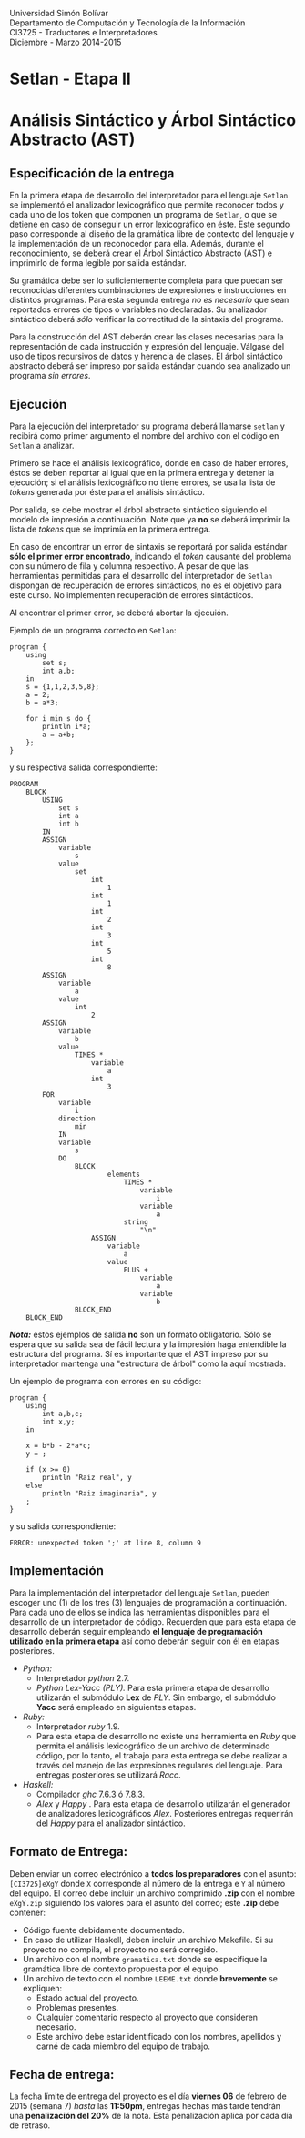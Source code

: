 Universidad Simón Bolívar<br>
Departamento de Computación y Tecnología de la Información<br>
CI3725 - Traductores e Interpretadores<br>
Diciembre - Marzo 2014-2015<br>

# Setlan - Etapa II
# Análisis Sintáctico y Árbol Sintáctico Abstracto (AST)

## Especificación de la entrega

En la primera etapa de desarrollo del interpretador para el
lenguaje `Setlan` se implementó el analizador lexicográfico que
permite reconocer todos y cada uno de los token que componen un
programa de `Setlan`, o que se detiene en caso de conseguir un error
lexicográfico en éste. Este segundo paso corresponde
al diseño de la gramática libre de contexto del lenguaje y la
implementación de un reconocedor para ella. Además, durante el
reconocimiento, se deberá crear el Árbol Sintáctico Abstracto
(AST) e imprimirlo de forma legible por salida estándar.

Su gramática debe ser lo suficientemente completa para que puedan
ser reconocidas diferentes combinaciones de expresiones e
instrucciones en distintos programas. Para esta segunda entrega
_no es necesario_ que sean reportados errores de tipos o variables
no declaradas. Su analizador sintáctico deberá _sólo_ verificar la
correctitud de la sintaxis del programa.

Para la construcción del AST deberán crear las clases necesarias para
la representación de cada instrucción y expresión del lenguaje.
Válgase del uso de tipos recursivos de datos y herencia de clases.
El árbol sintáctico abstracto deberá ser impreso por salida estándar
cuando sea analizado un programa _sin errores_.

## Ejecución

Para la ejecución del interpretador su programa deberá llamarse
`setlan` y recibirá como primer argumento el nombre del archivo
con el código en `Setlan` a analizar.

Primero se hace el análisis lexicográfico, donde en caso de haber errores,
éstos se deben reportar al igual que en la primera entrega y detener la ejecución; si el análisis lexicográfico no tiene errores, se usa la lista de _tokens_ generada por éste para el análisis sintáctico.

Por salida, se debe mostrar el árbol abstracto sintáctico siguiendo
el modelo de impresión a continuación. Note que ya __no__ se deberá imprimir
la lista de _tokens_ que se imprimía en la primera entrega.

En caso de encontrar un error de sintaxis se reportará por salida
estándar __sólo el primer error encontrado__, indicando el _token_
causante del problema con su número de fila y columna respectivo.
A pesar de que las herramientas permitidas para el desarrollo
del interpretador de `Setlan` dispongan de recuperación de
errores sintácticos, no es el objetivo para este curso.
No implementen recuperación de errores sintácticos.

Al encontrar el primer error, se deberá abortar la ejecuión.

Ejemplo de un programa correcto en `Setlan`:

```
program {
    using
        set s;
        int a,b;
    in
    s = {1,1,2,3,5,8};
    a = 2;
    b = a*3;

    for i min s do {
        println i*a;
        a = a+b;
    };
}
```

y su respectiva salida correspondiente:

```
PROGRAM
    BLOCK
        USING
            set s
            int a
            int b
        IN
        ASSIGN
            variable
                s
            value
                set
                    int
                        1
                    int
                        1
                    int
                        2
                    int
                        3
                    int
                        5
                    int
                        8
        ASSIGN
            variable
                a
            value
                int
                    2
        ASSIGN
            variable
                b
            value
                TIMES *
                    variable
                        a
                    int
                        3
        FOR
            variable
                i
            direction
                min
            IN
            variable
                s
            DO
                BLOCK
                        elements
                            TIMES *
                                variable
                                    i
                                variable
                                    a
                            string
                                "\n"
                    ASSIGN
                        variable
                            a
                        value
                            PLUS +
                                variable
                                    a
                                variable
                                    b
                BLOCK_END
    BLOCK_END
```

***Nota:*** estos ejemplos de salida **no** son un formato obligatorio. 
Sólo se espera que su salida sea de fácil lectura y la impresión haga
entendible la estructura del programa. Sí es importante que el AST impreso por su interpretador mantenga una "estructura de árbol" como la aquí mostrada.

Un ejemplo de programa con errores en su código:

```
program {
    using
        int a,b,c;
        int x,y;
    in

    x = b*b - 2*a*c;
    y = ;

    if (x >= 0)
        println "Raiz real", y
    else
        println "Raiz imaginaria", y
    ;
}
```

y su salida correspondiente:

```
ERROR: unexpected token ';' at line 8, column 9
```

## Implementación

Para la implementación del interpretador del lenguaje `Setlan`,
pueden escoger uno (1) de los tres (3) lenguajes de programación
a continuación. Para cada uno de ellos se indica las herramientas
disponibles para el desarrollo de un interpretador de código.
Recuerden que para esta etapa de desarrollo deberán seguir empleando
**el lenguaje de programación utilizado en la primera etapa** así
como deberán seguir con él en etapas posteriores.

+ _Python:_
	- Interpretador _python_ 2.7.
	- _Python Lex-Yacc (PLY)._ Para esta primera etapa de
desarrollo utilizarán el submódulo **Lex** de _PLY_. Sin embargo,
el submódulo **Yacc** será empleado en siguientes etapas.
+ _Ruby:_
	- Interpretador _ruby_ 1.9.
	- Para esta etapa de desarrollo no existe una herramienta en
_Ruby_ que permita el análisis lexicográfico de un archivo de
determinado código, por lo tanto, el trabajo para esta entrega
se debe realizar a través del manejo de las expresiones regulares
del lenguaje. Para entregas posteriores se utilizará _Racc_.
+ _Haskell:_
	- Compilador _ghc_ 7.6.3 ó 7.8.3.
	- _Alex_ y _Happy_ . Para esta etapa de desarrollo utilizarán
el generador de analizadores lexicográficos _Alex_. Posteriores
entregas requerirán del _Happy_ para el analizador sintáctico.

## Formato de Entrega:

Deben enviar un correo electrónico a **todos los preparadores**
con el asunto: `[CI3725]eXgY` donde `X` corresponde
al número de la entrega e `Y` al número del equipo. El correo debe
incluir un archivo comprimido **.zip** con el nombre `eXgY.zip` siguiendo
los valores para el asunto del correo; este **.zip** debe contener:

+ Código fuente debidamente documentado.
+ En caso de utilizar Haskell, deben incluir un archivo Makefile.
Si su proyecto no compila, el proyecto no será corregido.
+ Un archivo con el nombre `gramatica.txt` donde se especifique
la gramática libre de contexto propuesta por el equipo.
+ Un archivo de texto con el nombre `LEEME.txt` donde **brevemente** se expliquen:
	+ Estado actual del proyecto.
	+ Problemas presentes.
	+ Cualquier comentario respecto al proyecto que consideren necesario.
	+ Este archivo debe estar identificado con los nombres, apellidos
y carné de cada miembro del equipo de trabajo.

## Fecha de entrega:

La fecha límite de entrega del proyecto es el día **viernes 06**
de febrero de 2015 (semana 7) _hasta_ las **11:50pm**, entregas
hechas más tarde tendrán una **penalización del 20%** de la nota.
Esta penalización aplica por cada día de retraso.